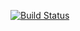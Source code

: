 [![Build Status](https://travis-ci.org/ericsengithub/Travis.svg?branch=master)](https://travis-ci.org/ericsengithub/Travis)
